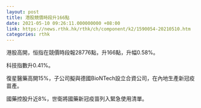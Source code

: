 ```yaml
---
layout: post
title: 港股競價時段升166點
date: 2021-05-10 09:26:11.000000000 +08:00
link: https://news.rthk.hk/rthk/ch/component/k2/1590054-20210510.htm
categories: rthk
---
```


港股高開，恒指在競價時段報28776點，升166點，升幅0.58%。

科技指數升0.41%。

復星醫藥高開15%，子公司擬與德國BioNTech設立合資公司，在內地生產新冠疫苗產。

國藥控股升近8%，世衛將國藥新冠疫苗列入緊急使用清單。
